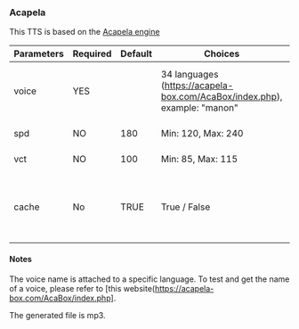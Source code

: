 ### Acapela

This TTS is based on the [Acapela engine](http://www.acapela-group.com/)

| Parameters | Required | Default | Choices                                                                   | Comment                                                                     |
|------------|----------|---------|---------------------------------------------------------------------------|-----------------------------------------------------------------------------|
| voice      | YES      |         | 34 languages (https://acapela-box.com/AcaBox/index.php), example: "manon" | Check available voices on the web site                                      |
| spd        | NO       | 180     | Min: 120, Max: 240                                                        | Speech rate                                                                 |
| vct        | NO       | 100     | Min: 85, Max: 115                                                         | Voice shaping                                                               |
| cache      | No       | TRUE    | True / False                                                              | True if you want to use the cache with this TTS                             |

#### Notes

The voice name is attached to a specific language.
To test and get the name of a voice, please refer to [this website(https://acapela-box.com/AcaBox/index.php].

The generated file is mp3. 

